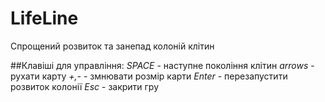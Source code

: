 LifeLine
========

Спрощений розвиток та занепад колоній клітин


##Клавіші для управління:
*SPACE* - наступне покоління клітин
*arrows* - рухати карту 
*+,-* - змнювати розмір карти
*Enter* - перезапустити розвиток колонії
*Esc* - закрити гру

